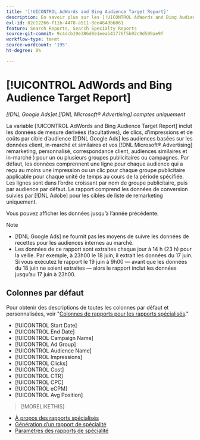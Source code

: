 ```yaml
---
title: '[!UICONTROL AdWords and Bing Audience Target Report]'
description: En savoir plus sur les [!UICONTROL AdWords and Bing Audience Target Report].
exl-id: 02c12266-f11b-4478-a511-8ee464dbb061
feature: Search Reports, Search Specialty Reports
source-git-commit: 9c4dcb19e386d8e1eea541776f5b92c9d500ae9f
workflow-type: tm+mt
source-wordcount: '195'
ht-degree: 0%

---
```


# [!UICONTROL AdWords and Bing Audience Target Report]

*[!DNL Google Ads]et [!DNL Microsoft® Advertising] comptes uniquement*

La variable [!UICONTROL AdWords and Bing Audience Target Report] inclut les données de mesure dérivées (facultatives), de clics, d’impressions et de coûts par cible d’audience ([!DNL Google Ads] les audiences basées sur les données client, in-marché et similaires et vos [!DNL Microsoft® Advertising] remarketing, personnalisé, correspondance client, audiences similaires et in-marché ) pour un ou plusieurs groupes publicitaires ou campagnes. Par défaut, les données comprennent une ligne pour chaque audience qui a reçu au moins une impression ou un clic pour chaque groupe publicitaire applicable pour chaque unité de temps au cours de la période spécifiée. Les lignes sont dans l’ordre croissant par nom de groupe publicitaire, puis par audience par défaut. Le rapport comprend les données de conversion suivies par [!DNL Adobe] pour les cibles de liste de remarketing uniquement.

Vous pouvez afficher les données jusqu’à l’année précédente.

>[!NOTE]
>
>* [!DNL Google Ads] ne fournit pas les moyens de suivre les données de recettes pour les audiences internes au marché.
>* Les données de ce rapport sont extraites chaque jour à 14 h (23 h) pour la veille. Par exemple, à 23h00 le 18 juin, il extrait les données du 17 juin. Si vous exécutez le rapport le 19 juin à 9h00 — avant que les données du 18 juin ne soient extraites — alors le rapport inclut les données jusqu’au 17 juin à 23h00.

## Colonnes par défaut

Pour obtenir des descriptions de toutes les colonnes par défaut et personnalisées, voir &quot;[Colonnes de rapports pour les rapports spécialisés](specialty-report-columns.md).&quot;

* [!UICONTROL Start Date]
* [!UICONTROL End Date]
* [!UICONTROL Campaign Name]
* [!UICONTROL Ad Group]
* [!UICONTROL Audience Name]
* [!UICONTROL Impressions]
* [!UICONTROL Clicks]
* [!UICONTROL Cost]
* [!UICONTROL CTR]
* [!UICONTROL CPC]
* [!UICONTROL eCPM]
* [!UICONTROL Avg Position]

>[!MORELIKETHIS]
>
* [À propos des rapports spécialisés](specialty-report-about.md)
* [Génération d’un rapport de spécialité](specialty-report-generate.md)
* [Paramètres des rapports de spécialité](specialty-report-settings.md)

